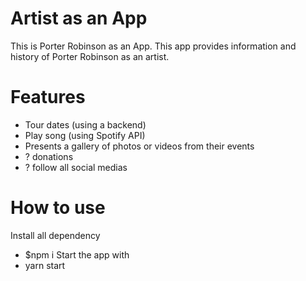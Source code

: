 # Artist as an App

This is Porter Robinson as an App.
This app provides information and history of Porter Robinson as an artist.

# Features
- Tour dates (using a backend)
- Play song (using Spotify API)
- Presents a gallery of photos or videos from their events
- ? donations
- ? follow all social medias

# How to use
Install all dependency
- $npm i
Start the app with
- yarn start
